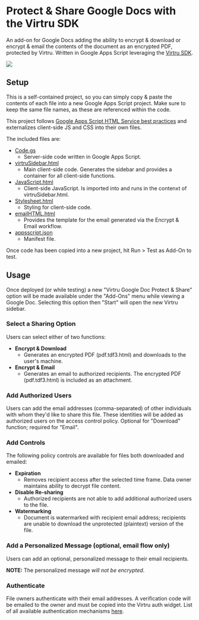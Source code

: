 # Protect & Share Google Docs with the Virtru SDK
An add-on for Google Docs adding the ability to encrypt & download or encrypt & email the contents of the document as an encrypted PDF, protected by Virtru.  Written in Google Apps Script leveraging the [Virtru SDK](https://developer.virtru.com).  

![](https://miro.medium.com/max/1280/1*Bw1zo_S0C-M9ambD7s1pRg.gif)

## Setup
This is a self-contained project, so you can simply copy & paste the contents of each file into a new Google Apps Script project.  Make sure to keep the same file names, as these are referenced within the code.  

This project follows [Google Apps Script HTML Service best practices](https://developers.google.com/apps-script/guides/html/best-practices) and externalizes client-side JS and CSS into their own files.  

The included files are:
- [Code.gs](./Code.gs)
  - Server-side code written in Google Apps Script.
- [virtruSidebar.html](./virtruSidebar.html)
  - Main client-side code.  Generates the sidebar and provides a container for all client-side functions.
- [JavaScript.html](./JavaScript.html)
  - Client-side JavaScript.  Is imported into and runs in the contenxt of virtruSidebar.html.
- [Stylesheet.html](./Stylesheet.html)
  - Styling for client-side code.
- [emailHTML.html](./emailHTML.html)
  - Provides the template for the email generated via the Encrypt & Email workflow.
- [appsscript.json](./appsscript.json)
  - Manifest file.
  
Once code has been copied into a new project, hit Run > Test as Add-On to test.
  
## Usage
Once deployed (or while testing) a new "Virtru Google Doc Protect & Share" option will be made available under the "Add-Ons" menu while viewing a Google Doc.  Selecting this option then "Start" will open the new Virtru sidebar.

### Select a Sharing Option
Users can select either of two functions:
- **Encrypt & Download**  
  - Generates an encrypted PDF (pdf.tdf3.html) and downloads to the user's machine.
- **Encrypt & Email**  
  - Generates an email to authorized recipients.  The encrypted PDF (pdf.tdf3.html) is included as an attachment. 

### Add Authorized Users
Users can add the email addresses (comma-separated) of other individuals with whom they'd like to share this file.  These identities will be added as authorized users on the access control policy.  Optional for "Download" function; required for "Email".

### Add Controls
The following policy controls are available for files both downloaded and emailed:
- **Expiration**  
  - Removes recipient access after the selected time frame.  Data owner maintains ability to decrypt file content.  
- **Disable Re-sharing**  
  - Authorized recipients are not able to add additional authorized users to the file.
- **Watermarking**  
  - Document is watermarked with recipient email address; recipients are unable to download the unprotected (plaintext) version of the file. 

### Add a Personalized Message (optional, email flow only)
Users can add an optional, personalized message to their email recipients.  

**NOTE:** The personalized message _will not be encrypted_.  

### Authenticate
File owners authenticate with their email addresses. A verification code will be emailed to the owner and must be copied into the Virtru auth widget.  List of all available authentication mechanisms [here](https://developer.virtru.com/docs/how-to-add-authentication).

